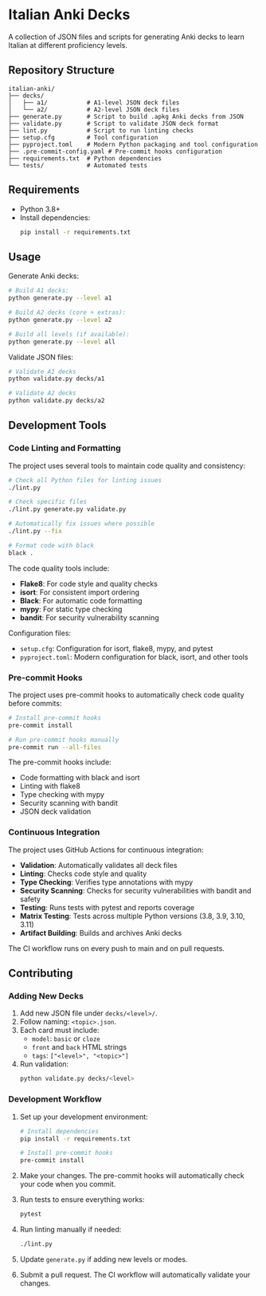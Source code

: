 # Italian Anki Decks

A collection of JSON files and scripts for generating Anki decks to learn Italian at different proficiency levels.

## Repository Structure

```
italian-anki/
├── decks/
│   ├── a1/           # A1-level JSON deck files
│   └── a2/           # A2-level JSON deck files
├── generate.py       # Script to build .apkg Anki decks from JSON
├── validate.py       # Script to validate JSON deck format
├── lint.py           # Script to run linting checks
├── setup.cfg         # Tool configuration
├── pyproject.toml    # Modern Python packaging and tool configuration
├── .pre-commit-config.yaml # Pre-commit hooks configuration
├── requirements.txt  # Python dependencies
└── tests/            # Automated tests
```

## Requirements

- Python 3.8+
- Install dependencies:
  ```bash
  pip install -r requirements.txt
  ```

## Usage

Generate Anki decks:

```bash
# Build A1 decks:
python generate.py --level a1

# Build A2 decks (core + extras):
python generate.py --level a2

# Build all levels (if available):
python generate.py --level all
```

Validate JSON files:

```bash
# Validate A1 decks
python validate.py decks/a1

# Validate A2 decks
python validate.py decks/a2
```

## Development Tools

### Code Linting and Formatting

The project uses several tools to maintain code quality and consistency:

```bash
# Check all Python files for linting issues
./lint.py

# Check specific files
./lint.py generate.py validate.py

# Automatically fix issues where possible
./lint.py --fix

# Format code with black
black .
```

The code quality tools include:
- **Flake8**: For code style and quality checks
- **isort**: For consistent import ordering
- **Black**: For automatic code formatting
- **mypy**: For static type checking
- **bandit**: For security vulnerability scanning

Configuration files:
- `setup.cfg`: Configuration for isort, flake8, mypy, and pytest
- `pyproject.toml`: Modern configuration for black, isort, and other tools

### Pre-commit Hooks

The project uses pre-commit hooks to automatically check code quality before commits:

```bash
# Install pre-commit hooks
pre-commit install

# Run pre-commit hooks manually
pre-commit run --all-files
```

The pre-commit hooks include:
- Code formatting with black and isort
- Linting with flake8
- Type checking with mypy
- Security scanning with bandit
- JSON deck validation

### Continuous Integration

The project uses GitHub Actions for continuous integration:

- **Validation**: Automatically validates all deck files
- **Linting**: Checks code style and quality
- **Type Checking**: Verifies type annotations with mypy
- **Security Scanning**: Checks for security vulnerabilities with bandit and safety
- **Testing**: Runs tests with pytest and reports coverage
- **Matrix Testing**: Tests across multiple Python versions (3.8, 3.9, 3.10, 3.11)
- **Artifact Building**: Builds and archives Anki decks

The CI workflow runs on every push to main and on pull requests.

## Contributing

### Adding New Decks

1. Add new JSON file under `decks/<level>/`.
2. Follow naming: `<topic>.json`.
3. Each card must include:
   - `model`: `basic` or `cloze`
   - `front` and `back` HTML strings
   - `tags`: `["<level>", "<topic>"]`
4. Run validation:
   ```bash
   python validate.py decks/<level>
   ```

### Development Workflow

1. Set up your development environment:
   ```bash
   # Install dependencies
   pip install -r requirements.txt

   # Install pre-commit hooks
   pre-commit install
   ```

2. Make your changes. The pre-commit hooks will automatically check your code when you commit.

3. Run tests to ensure everything works:
   ```bash
   pytest
   ```

4. Run linting manually if needed:
   ```bash
   ./lint.py
   ```

5. Update `generate.py` if adding new levels or modes.

6. Submit a pull request. The CI workflow will automatically validate your changes.
